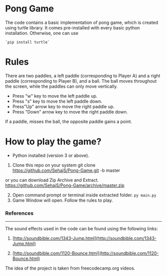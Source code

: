 # Pong Game

The code contains a basic implementation of pong game, which is created using turtle library. It comes pre-installed with every basic python installation. Otherwise, one can use

    `pip install turtle`

# Rules

There are two paddles, a left paddle (corresponding to Player A) and a right paddle (corresponding to Player B), and a ball. The ball moves throughout the screen, while the paddles can only move vertically.

- Press "w" key to move the left paddle up.
- Press "s" key to move the left paddle down.
- Press"Up" arrow key to move the right paddle up.
- Press "Down" arrow key to move the right paddle down.

If a paddle, misses the ball, the opposite paddle gains a point.

# How to play the game?

- Python installed (version 3 or above).

1.  Clone this repo on your system
    git clone https://github.com/SehajS/Pong-Game.git -b master

or you can download Zip Archive and Extract.
https://github.com/SehajS/Pong-Game/archive/master.zip

2. Open command prompt or terminal inside extracted folder.
   `py main.py`
3. Game Window will open. Follow the rules to play.

### References

---

The sound effects used in the code can be found using the following links:

1.  [http://soundbible.com/1343-Jump.html](http://soundbible.com/1343-Jump.html)

2.  [http://soundbible.com/1120-Bounce.html](http://soundbible.com/1120-Bounce.html)

The idea of the project is taken from freecodecamp.org videos.

